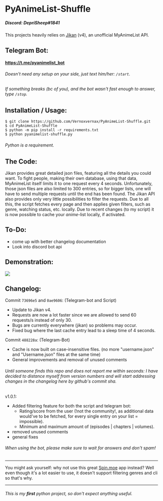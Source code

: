 # PyAnimeList-Shuffle

##### Discord: DepriSheep#1841

This projects heavily relies on [Jikan](https://jikan.moe/) (v4), an unofficial MyAnimeList API.

## Telegram Bot:
#### https://t.me/pyanimelist_bot
###### Doesn't need any setup on your side, just text him/her: `/start`.
###### If something breaks (bc of you), and the bot wasn't fast enough to answer, type `/stop`.

## Installation / Usage:
```
$ git clone https://github.com/Vernoxvernax/PyAnimeList-Shuffle.git
$ cd PyAnimeList-Shuffle
$ python -m pip install -r requirements.txt
$ python pyanimelist-shuffle.py
```
###### Python is a requirement.

## The Code:
Jikan provides great detailed json files, featuring all the details you could want.
To fight people, making their own database, using that data, MyAnimeList itself limits it to one request every 4 seconds.
Unfortunately, those json files are also limited to 300 entries, so for bigger lists, one will have to send multiple requests until the end has been found.
The Jikan API also provides only very little possibilities to filter the requests. Due to all this, the script fetches every page and then applies given filters, such as genre, watching status, etc. locally.
Due to recent changes (to my script) it is now possible to cache your _anime_-list locally, if activated.

## To-Do:
* come up with better changelog documentation
* Look into discord bot api

## Demonstration:
![](https://i.imgur.com/nP7T9s7.png)

## Changelog:
Commit `73696e5` and `0ae9606`: (Telegram-bot and Script)
* Update to Jikan v4.
* Requests are now a lot faster since we are allowed to send 60 requests/s instead of only 30.
* Bugs are currently everywhere (jikan) so problems may occur.
* Fixed bug where the last cache entry lead to a sleep time of 4 seconds.

Commit `488228a`: (Telegram-Bot)
* Cache is now built on case-insensitive files. (no more "username.json" and "Username.json" files at the same time)
* General improvements and removal of unused comments
###### Until someone finds this repo and does not report me within seconds: I have decided to distance myself from version numbers and will start addressing changes in the changelog here by github's commit sha.

v1.0.1:
* Added filtering feature for both the script and telegram bot:
  - Rating/score from the user (!not the community!, as additional data would've to be fetched, for every single entry on your list = impossible).
  - Minimum and maximum amount of (episodes | chapters | volumes).
* removed unused comments
* general fixes
###### When using the bot, please make sure to wait for answers and don't spam!
___
You might ask yourself: why not use this great [Spin.moe](https://spin.moe/) app instead?
Well even though it's a lot easier to use, it doesn't support filtering genres and cli so that's why.
___

###### This is my **first** python project, so don't expect anything useful.
